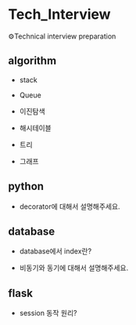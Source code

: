 # Tech_Interview

⚙️Technical interview preparation

## algorithm

- stack

- Queue

- 이진탐색

- 해시테이블

- 트리

- 그래프


## python

- decorator에 대해서 설명해주세요.

## database

- database에서 index란?

- 비동기와 동기에 대해서 설명해주세요.

## flask

- session 동작 원리?